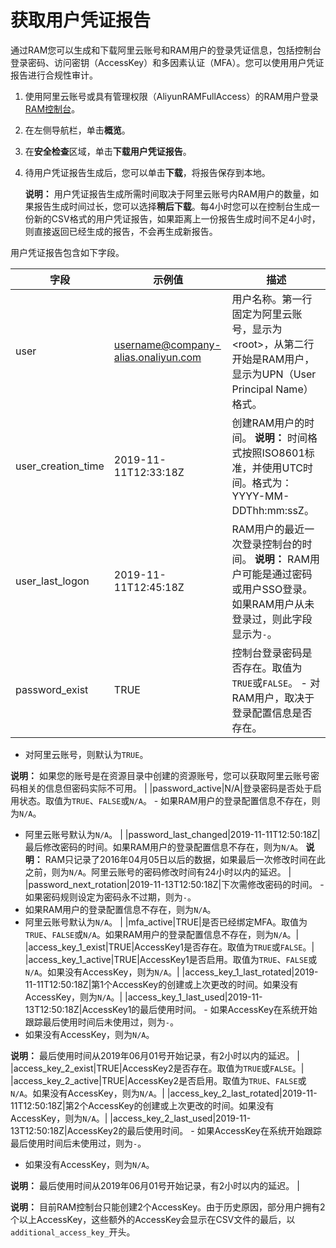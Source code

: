 # 获取用户凭证报告

通过RAM您可以生成和下载阿里云账号和RAM用户的登录凭证信息，包括控制台登录密码、访问密钥（AccessKey）和多因素认证（MFA）。您可以使用用户凭证报告进行合规性审计。

1.  使用阿里云账号或具有管理权限（AliyunRAMFullAccess）的RAM用户登录[RAM控制台](https://ram.console.aliyun.com/)。

2.  在左侧导航栏，单击**概览**。

3.  在**安全检查**区域，单击**下载用户凭证报告**。

4.  待用户凭证报告生成后，您可以单击**下载**，将报告保存到本地。

    **说明：** 用户凭证报告生成所需时间取决于阿里云账号内RAM用户的数量，如果报告生成时间过长，您可以选择**稍后下载**。每4小时您可以在控制台生成一份新的CSV格式的用户凭证报告，如果距离上一份报告生成时间不足4小时，则直接返回已经生成的报告，不会再生成新报告。


用户凭证报告包含如下字段。

|字段|示例值|描述|
|--|---|--|
|user|username@company-alias.onaliyun.com|用户名称。第一行固定为阿里云账号，显示为<root\>，从第二行开始是RAM用户，显示为UPN（User Principal Name）格式。|
|user\_creation\_time|2019-11-11T12:33:18Z|创建RAM用户的时间。 **说明：** 时间格式按照ISO8601标准，并使用UTC时间。格式为：YYYY-MM-DDThh:mm:ssZ。 |
|user\_last\_logon|2019-11-11T12:45:18Z|RAM用户的最近一次登录控制台的时间。 **说明：** RAM用户可能是通过密码或用户SSO登录。如果RAM用户从未登录过，则此字段显示为`-`。 |
|password\_exist|TRUE|控制台登录密码是否存在。取值为`TRUE`或`FALSE`。 -   对RAM用户，取决于登录配置信息是否存在。
-   对阿里云账号，则默认为`TRUE`。

**说明：** 如果您的账号是在资源目录中创建的资源账号，您可以获取阿里云账号密码相关的信息但密码实际不可用。 |
|password\_active|N/A|登录密码是否处于启用状态。取值为`TRUE`、`FALSE`或`N/A`。 -   如果RAM用户的登录配置信息不存在，则为`N/A`。
-   阿里云账号默认为`N/A`。 |
|password\_last\_changed|2019-11-11T12:50:18Z|最后修改密码的时间。如果RAM用户的登录配置信息不存在，则为`N/A`。 **说明：** RAM只记录了2016年04月05日以后的数据，如果最后一次修改时间在此之前，则为`N/A`。阿里云账号的密码修改时间有24小时以内的延迟。 |
|password\_next\_rotation|2019-11-13T12:50:18Z|下次需修改密码的时间。 -   如果密码规则设定为密码永不过期，则为`-`。
-   如果RAM用户的登录配置信息不存在，则为`N/A`。
-   阿里云账号默认为`N/A`。 |
|mfa\_active|TRUE|是否已经绑定MFA。取值为`TRUE`、`FALSE`或`N/A`。如果RAM用户的登录配置信息不存在，则为`N/A`。|
|access\_key\_1\_exist|TRUE|AccessKey1是否存在。取值为`TRUE`或`FALSE`。|
|access\_key\_1\_active|TRUE|AccessKey1是否启用。取值为`TRUE`、`FALSE`或`N/A`。如果没有AccessKey，则为`N/A`。|
|access\_key\_1\_last\_rotated|2019-11-11T12:50:18Z|第1个AccessKey的创建或上次更改的时间。如果没有AccessKey，则为`N/A`。|
|access\_key\_1\_last\_used|2019-11-13T12:50:18Z|AccessKey1的最后使用时间。 -   如果AccessKey在系统开始跟踪最后使用时间后未使用过，则为`-`。
-   如果没有AccessKey，则为`N/A`。

**说明：** 最后使用时间从2019年06月01号开始记录，有2小时以内的延迟。 |
|access\_key\_2\_exist|TRUE|AccessKey2是否存在。取值为`TRUE`或`FALSE`。|
|access\_key\_2\_active|TRUE|AccessKey2是否启用。取值为`TRUE`、`FALSE`或`N/A`。如果没有AccessKey，则为`N/A`。|
|access\_key\_2\_last\_rotated|2019-11-11T12:50:18Z|第2个AccessKey的创建或上次更改的时间。如果没有AccessKey，则为`N/A`。|
|access\_key\_2\_last\_used|2019-11-13T12:50:18Z|AccessKey2的最后使用时间。 -   如果AccessKey在系统开始跟踪最后使用时间后未使用过，则为`-`。
-   如果没有AccessKey，则为`N/A`。

**说明：** 最后使用时间从2019年06月01号开始记录，有2小时以内的延迟。 |

**说明：** 目前RAM控制台只能创建2个AccessKey。由于历史原因，部分用户拥有2个以上AccessKey，这些额外的AccessKey会显示在CSV文件的最后，以`additional_access_key_`开头。

